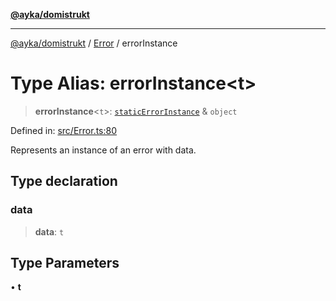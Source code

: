 [**@ayka/domistrukt**](../../../README.md)

***

[@ayka/domistrukt](../../../globals.md) / [Error](../README.md) / errorInstance

# Type Alias: errorInstance\<t\>

> **errorInstance**\<`t`\>: [`staticErrorInstance`](staticErrorInstance.md) & `object`

Defined in: [src/Error.ts:80](https://github.com/AndreyMork/domistrukt/blob/d336ce883f586949cec0ae80ccb1b178d7aa8196/src/Error.ts#L80)

Represents an instance of an error with data.

## Type declaration

### data

> **data**: `t`

## Type Parameters

• **t**
